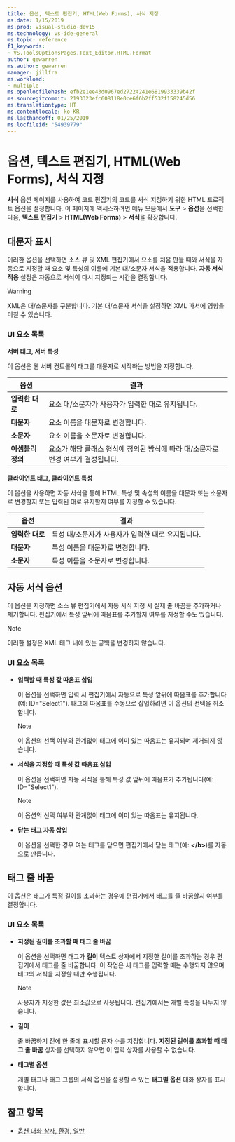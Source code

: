 ```yaml
---
title: 옵션, 텍스트 편집기, HTML(Web Forms), 서식 지정
ms.date: 1/15/2019
ms.prod: visual-studio-dev15
ms.technology: vs-ide-general
ms.topic: reference
f1_keywords:
- VS.ToolsOptionsPages.Text_Editor.HTML.Format
author: gewarren
ms.author: gewarren
manager: jillfra
ms.workload:
- multiple
ms.openlocfilehash: efb2e1ee43d0967ed27224241e6819933339b42f
ms.sourcegitcommit: 2193323efc608118e0ce6f6b2ff532f158245d56
ms.translationtype: HT
ms.contentlocale: ko-KR
ms.lasthandoff: 01/25/2019
ms.locfileid: "54939779"
---
```

# <a name="options-text-editor-html-web-forms-formatting"></a>옵션, 텍스트 편집기, HTML(Web Forms), 서식 지정

**서식** 옵션 페이지를 사용하여 코드 편집기의 코드를 서식 지정하기 위한 HTML 프로젝트 옵션을 설정합니다. 이 페이지에 액세스하려면 메뉴 모음에서 **도구** > **옵션**을 선택한 다음, **텍스트 편집기** > **HTML(Web Forms)** > **서식**을 확장합니다.

## <a name="capitalization"></a>대문자 표시

이러한 옵션을 선택하면 소스 뷰 및 XML 편집기에서 요소를 처음 만들 때와 서식을 자동으로 지정할 때 요소 및 특성의 이름에 기본 대/소문자 서식을 적용합니다. **자동 서식 적용** 설정은 자동으로 서식이 다시 지정되는 시간을 결정합니다.

> [!WARNING]
> XML은 대/소문자를 구분합니다. 기본 대/소문자 서식을 설정하면 XML 파서에 영향을 미칠 수 있습니다.

### <a name="uielement-list"></a>UI 요소 목록

**서버 태그, 서버 특성**

이 옵션은 웹 서버 컨트롤의 태그를 대문자로 시작하는 방법을 지정합니다.

|옵션|결과|
|---------------------------------|------------------------------|
|**입력한 대로**|요소 대/소문자가 사용자가 입력한 대로 유지됩니다.|
|**대문자**|요소 이름을 대문자로 변경합니다.|
|**소문자**|요소 이름을 소문자로 변경합니다.|
|**어셈블리 정의**|요소가 해당 클래스 형식에 정의된 방식에 따라 대/소문자로 변경 여부가 결정됩니다.|


**클라이언트 태그, 클라이언트 특성**

이 옵션을 사용하면 자동 서식을 통해 HTML 특성 및 속성의 이름을 대문자 또는 소문자로 변경할지 또는 입력된 대로 유지할지 여부를 지정할 수 있습니다.

|옵션|결과|
|---------------------------------|------------------------------|
|**입력한 대로**|특성 대/소문자가 사용자가 입력한 대로 유지됩니다.|
|**대문자**|특성 이름을 대문자로 변경합니다.|
|**소문자**|특성 이름을 소문자로 변경합니다.|


## <a name="automatic-formatting-options"></a>자동 서식 옵션

이 옵션을 지정하면 소스 뷰 편집기에서 자동 서식 지정 시 실제 줄 바꿈을 추가하거나 제거합니다. 편집기에서 특성 앞뒤에 따옴표를 추가할지 여부를 지정할 수도 있습니다.

> [!NOTE]
> 이러한 설정은 XML 태그 내에 있는 공백을 변경하지 않습니다.

### <a name="uielement-list"></a>UI 요소 목록

- **입력할 때 특성 값 따옴표 삽입**

   이 옵션을 선택하면 입력 시 편집기에서 자동으로 특성 앞뒤에 따옴표를 추가합니다(예: ID="Select1"). 태그에 따옴표를 수동으로 삽입하려면 이 옵션의 선택을 취소합니다.


   > [!NOTE]
   > 이 옵션의 선택 여부와 관계없이 태그에 이미 있는 따옴표는 유지되며 제거되지 않습니다.

- **서식을 지정할 때 특성 값 따옴표 삽입**

   이 옵션을 선택하면 자동 서식을 통해 특성 값 앞뒤에 따옴표가 추가됩니다(예: ID="Select1").

   > [!NOTE]
   > 이 옵션의 선택 여부와 관계없이 태그에 이미 있는 따옴표는 유지됩니다.

- **닫는 태그 자동 삽입**

   이 옵션을 선택한 경우 여는 태그를 닫으면 편집기에서 닫는 태그(예: **\</b>**)를 자동으로 만듭니다.

## <a name="tag-wrapping"></a>태그 줄 바꿈

이 옵션은 태그가 특정 길이를 초과하는 경우에 편집기에서 태그를 줄 바꿈할지 여부를 결정합니다.

### <a name="uielement-list"></a>UI 요소 목록

- **지정된 길이를 초과할 때 태그 줄 바꿈**

   이 옵션을 선택하면 태그가 **길이** 텍스트 상자에서 지정한 길이를 초과하는 경우 편집기에서 태그를 줄 바꿈합니다. 이 작업은 새 태그를 입력할 때는 수행되지 않으며 태그의 서식을 지정할 때만 수행됩니다.

   > [!NOTE]
   > 사용자가 지정한 값은 최소값으로 사용됩니다. 편집기에서는 개별 특성을 나누지 않습니다.

- **길이**

   줄 바꿈하기 전에 한 줄에 표시할 문자 수를 지정합니다. **지정된 길이를 초과할 때 태그 줄 바꿈** 상자를 선택하지 않으면 이 입력 상자를 사용할 수 없습니다.

- **태그별 옵션**

   개별 태그나 태그 그룹의 서식 옵션을 설정할 수 있는 **태그별 옵션** 대화 상자를 표시합니다.

## <a name="see-also"></a>참고 항목

- [옵션 대화 상자, 환경, 일반](../../ide/reference/general-environment-options-dialog-box.md)
